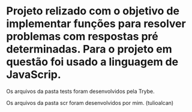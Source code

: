 # Projeto relizado com o objetivo de implementar funções para resolver problemas com respostas pré determinadas. Para o projeto em questão foi usado a linguagem de JavaScrip. 

Os arquivos da pasta tests foram desenvolvidos pela Trybe.

Os arquivos da pasta scr foram desenvolvidos por mim. (tulioalcan) 
